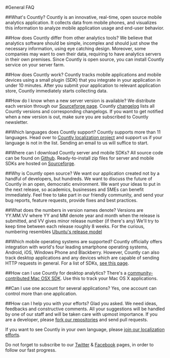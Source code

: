 #General FAQ

##What's Countly?
Countly is an innovative, real-time, open source mobile analytics application. It collects data from mobile phones, and visualizes this information to analyze mobile application usage and end-user behavior.

##How does Countly differ from other analytics tools?
We believe that analytics software should be simple, incomplex and should just show the necessary information, using eye catching design. Moreover, some companies may want to own their data, requiring to have analytics servers in their own premises. Since Countly is open source, you can install Countly service on your server farm.

##How does Countly work?
Countly tracks mobile applications and mobile devices using a small plugin (SDK) that you integrate in your application in under 10 minutes. After you submit your application to relevant application store, Countly immediately starts collecting data.

##How do I know when a new server version is available?
We distribute each version through our [Sourceforge page](sf.net/projects/countly). Countly [changelog](/resources/reference/changelog) lists all Countly versions and corresponding changelogs. If you want to get notified when a new version is out, make sure you are subscribed to Countly newsletter.

##Which languages does Countly support?
Countly supports more than 11 languages. Head over to [Countly localization project](http://transifex.com/projects/p/countly/) and support us if your language is not in the list. Sending an email to us will suffice to start.

##Where can I download Countly server and mobile SDKs?
All source code can be found on [Github](https://github.com/Countly/). Ready-to-install zip files for server and mobile SDKs are hosted on [Sourceforge](https://sourceforge.net/projects/countly/).

##Why is Countly open source?
We want our application created not by a handful of developers, but hundreds. We want to discuss the future of Countly in an open, democratic environment. We want your ideas to put in the next release, so academics, businesses and SMEs can benefit immediately. Feel free to take part in our friendly community, and send your bug reports, feature requests, provide fixes and best practices.

##What does the numbers in version names denote?
Versions are YY.MM.VV where YY and MM denote year and month when the release is submitted, and VV gives minor release number (if there's any) We'll try to keep time between each release roughly 8 weeks. For the curious, numbering resembles [Ubuntu's release model](https://wiki.ubuntu.com/ReleaseSchedule)

##Which mobile operating systems are supported?
Countly officially offers integration with world's four leading smartphone operating systems, 
Android, iOS, Windows Phone and Blackberry. However, Countly can also track desktop applications and any devices 
which are capable of sending HTTP requests in general. For a list of SDKs, [see this page](/resources/source/download-sdk).

##How can I use Countly for desktop analytics? 
There's a [community-contributed Mac OSX SDK](https://github.com/mrballoon/countly-sdk-osx). Use this to track 
your Mac OS X applications.

##Can I use one account for several applications?
Yes, one account can control more than one application. 

##How can I help you with your efforts?
Glad you asked. We need ideas, feedbacks and constructive comments. All your suggestions will be handled by one of our staff and will be taken care with upmost importance. If you are a developer, please [fork our repositories](https://github.com/Countly/) and send pull requests.

If you want to see Countly in your own language, please [join our localization efforts](http://transifex.com/projects/p/countly/).

Do not forget to subscribe to our [Twitter](http://twitter.com/gocountly) & [Facebook](https://www.facebook.com/Countly) pages, in order to follow our fast progress.
